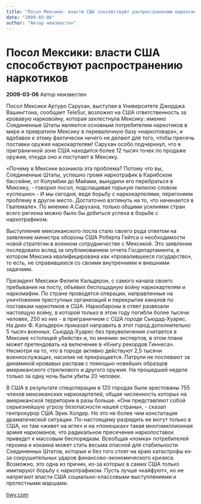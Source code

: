 ```yaml
---
title: "Посол Мексики: власти США способствуют распространению наркотиков"
date: "2009-03-06"
author: "Автор неизвестен"
---
```


# Посол Мексики: власти США способствуют распространению наркотиков

**2009-03-06** Автор неизвестен

Посол Мексики Артуро Сарухан, выступая в Университете Джорджа Вашингтона, сообщает TeleSur, возложил на США ответственность за кровавую нарковойну, которая захлестнула Мексику: именно Соединенные Штаты являются основным потребителем наркотиков в мире и превратили Мексику в перевалочную базу «наркотовара», и вдобавок к этому фактически ничего не делают для того, чтобы пресечь поставки оружия наркокартелям! Сарухан особо подчеркнул, что в приграничной зоне США находится более 12 тысяч точек по продаже оружия, откуда оно и поступает в Мексику.

«Почему в Мексике возникла эта проблема? Потому что вы, Соединенные Штаты, успешно громя наркотрафик в Карибском бассейне, от Колумбии до Майами, вынудили его перебраться в Мексику, - говорил посол, подслащивая горькую пилюлю словом «успешно».- И мы сегодня, ведя борьбу с наркокартелями, перегоняем проблему в другое место. Достаточно взглянуть на то, что начинается в Гватемале». По мнению А.Сарухана, только общими усилиями стран всего региона можно было бы добиться успеха в борьбе с наркотрафиком.

Выступление мексиканского посла стало своего рода ответом на заявление министра обороны США Роберта Гейтса о необходимости новой стратегии в военном сотрудничестве с Мексикой. Это заявление последовало вслед за опубликованием отчета Госдепартамента, в котором Мексика квалифицирована как «провалившееся государство», то есть, не справившееся со своими внутренними и внешними задачами.

Президент Мексики Фелипе Кальдерон, с самого начала своего пребывания на посту, объявил беспощадную войну наркокартелям и наркомафии. По стране проводятся операции, направленные на уничтожение преступных организаций и перекрытие каналов по поставкам наркотиков в США. Наркобароны в ответ развязали настоящую войну, в которой только в этом году погибли более тысячи человек, 250 из них - в приграничном с США городе Сьюдад-Хуарес. На днях Ф. Кальдерон приказал направить в этот город дополнительно 5 тысяч военных. Сьюдад-Хуарес без преувеличения считается в Мексике «столицей убийств» и, по мнению экспертов, в этом плане может претендовать на включение в «Книгу рекордов Гиннеса». Несмотря на то, что в городе активно действуют 2,5 тысячи военнослужащих, насилие не прекращается. Патрули не поспевают за динамикой кровавых расправ с помощью новейших образцов американского стрелкового и другого оружия. На прошедшей неделе только за одну ночь были убиты 20 человек.

В США в результате спецоперации в 120 городах были арестованы 755 членов мексиканских наркокартелей, общая численность которых на американской территории в разы больше. «Они представляют собой серьезнейшую угрозу безопасности нашей страны», - сказал генпрокурор США Эрик Холдер. Но это не более чем констатация драматической ситуации. По-настоящему разрядить ее могут только в США, но там «живет на игле» и на «понюшках» такая многомиллионная армия наркоманов, что радикальное пресечение наркопоставок приведет к массовым беспорядкам. Всеобщая «ломка» потребителей героина и кокаина может стать весьма опасной для стабильности Соединенных Штатов, которые и без того стоят на краю катастрофы из-за сокрушительных ударов финансово-экономического кризиса. Возможно, это одна из причин, из-за которых в самих США только имитируют борьбу с наркотрафиком. Пусть лучше «кайфуют», но не напрягают власти США социально-классовыми выступлениями и протестными маршами.

[tiwy.com](http://tiwy.com/)
